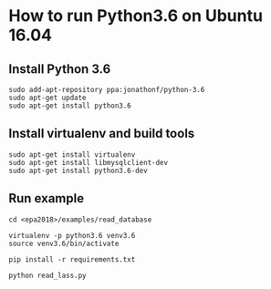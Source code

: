 # How to run Python3.6 on Ubuntu 16.04

## Install Python 3.6

```
sudo add-apt-repository ppa:jonathonf/python-3.6
sudo apt-get update
sudo apt-get install python3.6
```

## Install virtualenv and build tools
```
sudo apt-get install virtualenv
sudo apt-get install libmysqlclient-dev
sudo apt-get install python3.6-dev
```

## Run example

```
cd <epa2018>/examples/read_database

virtualenv -p python3.6 venv3.6
source venv3.6/bin/activate

pip install -r requirements.txt

python read_lass.py
```
